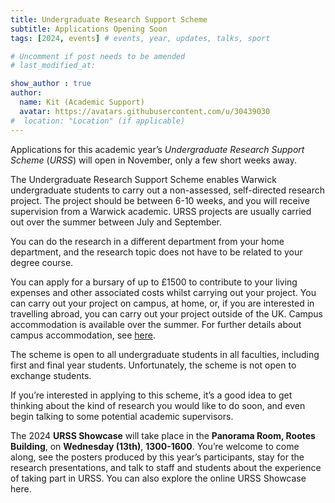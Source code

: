 ```yaml
---
title: Undergraduate Research Support Scheme
subtitle: Applications Opening Soon
tags: [2024, events] # events, year, updates, talks, sport

# Uncomment if post needs to be amended
# last_modified_at:

show_author : true
author:
  name: Kit (Academic Support)
  avatar: https://avatars.githubusercontent.com/u/30439030
#  location: "Location" (if applicable)
---
```


Applications for this academic year’s *Undergraduate Research Support Scheme* (*URSS*) will open in November, only a few short weeks away.

The Undergraduate Research Support Scheme enables Warwick undergraduate students to carry out a non-assessed, self-directed research project. The project should be between 6-10 weeks, and you will receive supervision from a Warwick academic. URSS projects are usually carried out over the summer between July and September.

You can do the research in a different department from your home department, and the research topic does not have to be related to your degree course.

You can apply for a bursary of up to £1500 to contribute to your living expenses and other associated costs whilst carrying out your project. You can carry out your project on campus, at home, or, if you are interested in travelling abroad, you can carry out your project outside of the UK. Campus accommodation is available over the summer. For further details about campus accommodation, see [here](https://warwick.ac.uk/services/reception/faq/section_5).

The scheme is open to all undergraduate students in all faculties, including first and final year students. Unfortunately, the scheme is not open to exchange students.

If you’re interested in applying to this scheme, it’s a good idea to get thinking about the kind of research you would like to do soon, and even begin talking to some potential academic supervisors.

The 2024 **URSS Showcase** will take place in the **Panorama Room, Rootes Building**, on **Wednesday (13th)**, **1300-1600**. You’re welcome to come along, see the posters produced by this year’s participants, stay for the research presentations, and talk to staff and students about the experience of taking part in URSS. You can also explore the online URSS Showcase here.